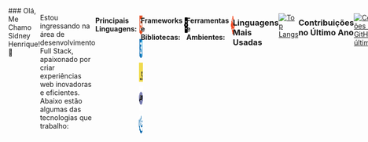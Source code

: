 <div style="display:flex">
  ### Olá, Me Chamo Sidney Henrique! 👋

Estou ingressando na área de desenvolvimento Full Stack, apaixonado por criar experiências web inovadoras e eficientes. Abaixo estão algumas das tecnologias que trabalho:

#### Principais Linguagens:
<p>
  <img src="https://raw.githubusercontent.com/devicons/devicon/master/icons/html5/html5-original.svg" alt="HTML5" height="40" style="vertical-align:top; margin:4px">
  <img src="https://raw.githubusercontent.com/devicons/devicon/master/icons/css3/css3-original.svg" alt="CSS3" height="40" style="vertical-align:top; margin:4px">
  <img src="https://raw.githubusercontent.com/devicons/devicon/master/icons/javascript/javascript-original.svg" alt="JavaScript" height="40" style="vertical-align:top; margin:4px">
  <img src="https://raw.githubusercontent.com/devicons/devicon/master/icons/php/php-original.svg" alt="PHP" height="50px" width="50px" style="vertical-align:top; margin:4px">
  <img src="https://raw.githubusercontent.com/devicons/devicon/master/icons/jquery/jquery-original.svg" alt="jQuery" height="40" style="vertical-align:top; margin:4px">
</p>

#### Frameworks e Bibliotecas:
<p>
  
  <img src="https://raw.githubusercontent.com/devicons/devicon/master/icons/bootstrap/bootstrap-plain.svg" alt="Bootstrap" height="40" style="vertical-align:top; margin:4px">

  <!-- Adicione outros frameworks ou bibliotecas aqui -->
</p>

#### Ferramentas e Ambientes:
<p>
  <img src="https://raw.githubusercontent.com/devicons/devicon/master/icons/git/git-original.svg" alt="Git" height="40" style="vertical-align:top; margin:4px">
  <!-- Adicione outras ferramentas e ambientes aqui -->
</p>

### Linguagens Mais Usadas

[![Top Langs](https://github-readme-stats.vercel.app/api/top-langs/?username=sidneyhenriquedev&layout=compact&theme=radical)](https://github.com/anuraghazra/github-readme-stats)

### Contribuições no Último Ano

[![Contribuições no GitHub no último ano](https://github-readme-stats.vercel.app/api?username=sidneyhenriquedev&hide=prs&count_private=true&show_icons=true&theme=radical&hide_rank=true)](https://github.com/anuraghazra/github-readme-stats)

#### Estatísticas do GitHub:

[![Estatísticas do GitHub](https://github-readme-stats.vercel.app/api?username=sidneyhenriquedev&show_icons=true&theme=radical)](https://github.com/anuraghazra/github-readme-stats)

#### Contato:
[![LinkedIn](https://img.shields.io/badge/LinkedIn-Profile-blue)](https://www.linkedin.com/in/sidney-henrique/)

<!-- Adicione outras seções conforme necessário -->

</div>
